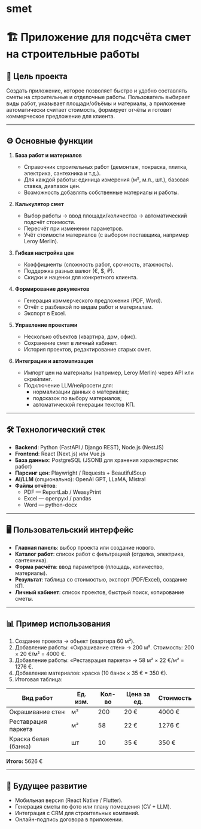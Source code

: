 # smet
# 🏗️ Приложение для подсчёта смет на строительные работы

## 🎯 Цель проекта
Создать приложение, которое позволяет быстро и удобно составлять сметы на строительные и отделочные работы. Пользователь выбирает виды работ, указывает площади/объёмы и материалы, а приложение автоматически считает стоимость, формирует отчёты и готовит коммерческое предложение для клиента.

---

## ⚙️ Основные функции

1. **База работ и материалов**
   - Справочник строительных работ (демонтаж, покраска, плитка, электрика, сантехника и т.д.).
   - Для каждой работы: единица измерения (м², м.п., шт.), базовая ставка, диапазон цен.
   - Возможность добавлять собственные материалы и работы.

2. **Калькулятор смет**
   - Выбор работы → ввод площади/количества → автоматический подсчёт стоимости.
   - Пересчёт при изменении параметров.
   - Учёт стоимости материалов (с выбором поставщика, например Leroy Merlin).

3. **Гибкая настройка цен**
   - Коэффициенты (сложность работ, срочность, этажность).
   - Поддержка разных валют (€, $, ₽).
   - Скидки и наценки для конкретного клиента.

4. **Формирование документов**
   - Генерация коммерческого предложения (PDF, Word).
   - Отчёт с разбивкой по видам работ и материалам.
   - Экспорт в Excel.

5. **Управление проектами**
   - Несколько объектов (квартира, дом, офис).
   - Сохранение смет в личный кабинет.
   - История проектов, редактирование старых смет.

6. **Интеграции и автоматизация**
   - Импорт цен на материалы (например, Leroy Merlin) через API или скрейпинг.
   - Подключение LLM/нейросети для:
     - нормализации данных о материалах;
     - подсказок по выбору материалов;
     - автоматической генерации текстов КП.

---

## 🛠️ Технологический стек

- **Backend**: Python (FastAPI / Django REST), Node.js (NestJS)
- **Frontend**: React (Next.js) или Vue.js
- **База данных**: PostgreSQL (JSONB для хранения характеристик работ)
- **Парсинг цен**: Playwright / Requests + BeautifulSoup
- **AI/LLM** (опционально): OpenAI GPT, LLaMA, Mistral
- **Файлы отчётов**:
  - PDF — ReportLab / WeasyPrint
  - Excel — openpyxl / pandas
  - Word — python-docx

---

## 🖥️ Пользовательский интерфейс

- **Главная панель**: выбор проекта или создание нового.
- **Каталог работ**: список работ с фильтрацией (отделка, электрика, сантехника).
- **Форма расчёта**: ввод параметров (площадь, количество, материалы).
- **Результат**: таблица со стоимостью, экспорт (PDF/Excel), создание КП.
- **Личный кабинет**: список проектов, быстрый поиск, копирование сметы.

---

## 📊 Пример использования

1. Создание проекта → объект (квартира 60 м²).
2. Добавление работы: «Окрашивание стен» → 200 м². Стоимость: 200 × 20 €/м² = 4000 €.
3. Добавление работы: «Реставрация паркета» → 58 м² × 22 €/м² = 1276 €.
4. Добавление материалов: краска (10 банок × 35 € = 350 €).
5. Итоговая таблица:

| Вид работ             | Ед. изм. | Кол-во | Цена за ед. | Стоимость |
|------------------------|----------|--------|-------------|-----------|
| Окрашивание стен       | м²       | 200    | 20 €        | 4000 €    |
| Реставрация паркета    | м²       | 58     | 22 €        | 1276 €    |
| Краска белая (банка)   | шт       | 10     | 35 €        | 350 €     |

**Итого:** 5626 €

---

## 🚀 Будущее развитие

- Мобильная версия (React Native / Flutter).
- Генерация сметы по фото или плану помещения (CV + LLM).
- Интеграция с CRM для строительных компаний.
- Онлайн-подпись договора в приложении.
